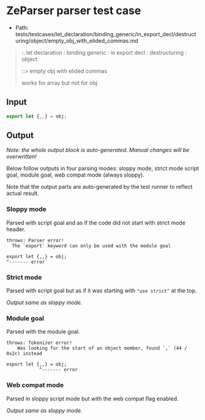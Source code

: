 # ZeParser parser test case

- Path: tests/testcases/let_declaration/binding_generic/in_export_decl/destructuring/object/empty_obj_with_elided_commas.md

> :: let declaration : binding generic : in export decl : destructuring : object
>
> ::> empty obj with elided commas
>
> works for array but not for obj

## Input

`````js
export let {,,} = obj;
`````

## Output

_Note: the whole output block is auto-generated. Manual changes will be overwritten!_

Below follow outputs in four parsing modes: sloppy mode, strict mode script goal, module goal, web compat mode (always sloppy).

Note that the output parts are auto-generated by the test runner to reflect actual result.

### Sloppy mode

Parsed with script goal and as if the code did not start with strict mode header.

`````
throws: Parser error!
  The `export` keyword can only be used with the module goal

export let {,,} = obj;
^------- error
`````

### Strict mode

Parsed with script goal but as if it was starting with `"use strict"` at the top.

_Output same as sloppy mode._

### Module goal

Parsed with the module goal.

`````
throws: Tokenizer error!
    Was looking for the start of an object member, found `,` (44 / 0x2c) instead

export let {,,} = obj;
            ^------- error
`````


### Web compat mode

Parsed in sloppy script mode but with the web compat flag enabled.

_Output same as sloppy mode._
